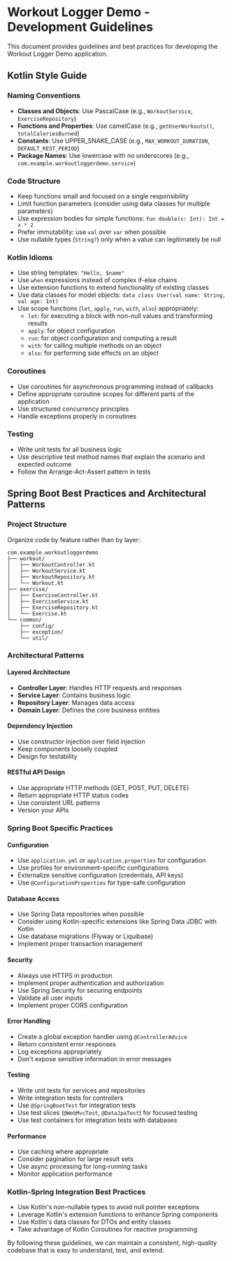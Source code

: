 # Workout Logger Demo - Development Guidelines

This document provides guidelines and best practices for developing the Workout Logger Demo application.

## Kotlin Style Guide

### Naming Conventions
- **Classes and Objects**: Use PascalCase (e.g., `WorkoutService`, `ExerciseRepository`)
- **Functions and Properties**: Use camelCase (e.g., `getUserWorkouts()`, `totalCaloriesBurned`)
- **Constants**: Use UPPER_SNAKE_CASE (e.g., `MAX_WORKOUT_DURATION`, `DEFAULT_REST_PERIOD`)
- **Package Names**: Use lowercase with no underscores (e.g., `com.example.workoutloggerdemo.service`)

### Code Structure
- Keep functions small and focused on a single responsibility
- Limit function parameters (consider using data classes for multiple parameters)
- Use expression bodies for simple functions: `fun double(x: Int): Int = x * 2`
- Prefer immutability: use `val` over `var` when possible
- Use nullable types (`String?`) only when a value can legitimately be null

### Kotlin Idioms
- Use string templates: `"Hello, $name"`
- Use `when` expressions instead of complex if-else chains
- Use extension functions to extend functionality of existing classes
- Use data classes for model objects: `data class User(val name: String, val age: Int)`
- Use scope functions (`let`, `apply`, `run`, `with`, `also`) appropriately:
  - `let`: for executing a block with non-null values and transforming results
  - `apply`: for object configuration
  - `run`: for object configuration and computing a result
  - `with`: for calling multiple methods on an object
  - `also`: for performing side effects on an object

### Coroutines
- Use coroutines for asynchronous programming instead of callbacks
- Define appropriate coroutine scopes for different parts of the application
- Use structured concurrency principles
- Handle exceptions properly in coroutines

### Testing
- Write unit tests for all business logic
- Use descriptive test method names that explain the scenario and expected outcome
- Follow the Arrange-Act-Assert pattern in tests

## Spring Boot Best Practices and Architectural Patterns

### Project Structure
Organize code by feature rather than by layer:

```
com.example.workoutloggerdemo
├── workout/
│   ├── WorkoutController.kt
│   ├── WorkoutService.kt
│   ├── WorkoutRepository.kt
│   └── Workout.kt
├── exercise/
│   ├── ExerciseController.kt
│   ├── ExerciseService.kt
│   ├── ExerciseRepository.kt
│   └── Exercise.kt
└── common/
    ├── config/
    ├── exception/
    └── util/
```

### Architectural Patterns

#### Layered Architecture
- **Controller Layer**: Handles HTTP requests and responses
- **Service Layer**: Contains business logic
- **Repository Layer**: Manages data access
- **Domain Layer**: Defines the core business entities

#### Dependency Injection
- Use constructor injection over field injection
- Keep components loosely coupled
- Design for testability

#### RESTful API Design
- Use appropriate HTTP methods (GET, POST, PUT, DELETE)
- Return appropriate HTTP status codes
- Use consistent URL patterns
- Version your APIs

### Spring Boot Specific Practices

#### Configuration
- Use `application.yml` or `application.properties` for configuration
- Use profiles for environment-specific configurations
- Externalize sensitive configuration (credentials, API keys)
- Use `@ConfigurationProperties` for type-safe configuration

#### Database Access
- Use Spring Data repositories when possible
- Consider using Kotlin-specific extensions like Spring Data JDBC with Kotlin
- Use database migrations (Flyway or Liquibase)
- Implement proper transaction management

#### Security
- Always use HTTPS in production
- Implement proper authentication and authorization
- Use Spring Security for securing endpoints
- Validate all user inputs
- Implement proper CORS configuration

#### Error Handling
- Create a global exception handler using `@ControllerAdvice`
- Return consistent error responses
- Log exceptions appropriately
- Don't expose sensitive information in error messages

#### Testing
- Write unit tests for services and repositories
- Write integration tests for controllers
- Use `@SpringBootTest` for integration tests
- Use test slices (`@WebMvcTest`, `@DataJpaTest`) for focused testing
- Use test containers for integration tests with databases

#### Performance
- Use caching where appropriate
- Consider pagination for large result sets
- Use async processing for long-running tasks
- Monitor application performance

### Kotlin-Spring Integration Best Practices
- Use Kotlin's non-nullable types to avoid null pointer exceptions
- Leverage Kotlin's extension functions to enhance Spring components
- Use Kotlin's data classes for DTOs and entity classes
- Take advantage of Kotlin Coroutines for reactive programming

By following these guidelines, we can maintain a consistent, high-quality codebase that is easy to understand, test, and extend.